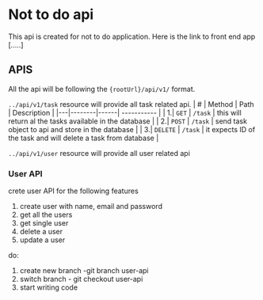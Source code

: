 # Not to do api

This api is created for not to do application.
Here is the link to front end app [.....]

## APIS

All the api will be following the `{rootUrl}/api/v1/` format.

`../api/v1/task` resource will provide all task related api.
| # | Method | Path | Description |
|---|--------|------| ----------- |
| 1.| `GET` | `/task` | this will return al the tasks available in the database |
| 2.| `POST` | `/task` | send task object to api and store in the database |
| 3.| `DELETE` | `/task` | it expects ID of the task and will delete a task from database |

`../api/v1/user` resource will provide all user related api

### User API

crete user API for the following features

1. create user with name, email and password
2. get all the users
3. get single user
4. delete a user
5. update a user

do:

1. create new branch -git branch user-api
2. switch branch - git checkout user-api
3. start writing code
